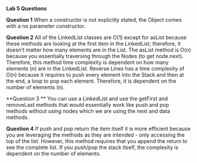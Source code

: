 **Lab 5 Questions**

**Question 1**
When a constructor is not explicitly stated, the Object comes with a no parameter constructor. 

**Question 2**
All of the LinkedList classes are O(1) except for asList because these methods are looking at the first item in the LinkedList; therefore, it doesn't matter how many elements are in the List. The asList method is O(n) because you essentially traversing through the Nodes (to get node.next). Therefore, this method time complexity is dependent on how many elements (n) are in the LinkedList. Reverse Lines has a time complexity of O(n) because it requires to push every element into the Stack and then at the end, a loop to pop each element. Therefore, it is dependent on the number of elements (n). 

**Question 3 **
You can use a LinkedList and use the getFirst and removeLast methods that would essentially work like push and pop methods without using nodes which we are using the next and data methods. 

**Question 4**
If push and pop return the item itself it is more efficient because you are leveraging the methods as they are intended - only accessing the top of the list. However, this method requires that you append the return to see the complete list. If you push/pop the stack itself, the complexity is dependent on the number of elements. 
